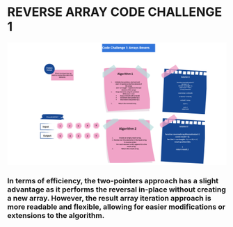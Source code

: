 # REVERSE ARRAY CODE CHALLENGE 1



![Alt text](<../Team Process Brainstorm Whiteboard in Blue Green Modern Professional Style.png>)

### In terms of efficiency, the two-pointers approach has a slight advantage as it performs the reversal in-place without creating a new array. However, the result array iteration approach is more readable and flexible, allowing for easier modifications or extensions to the algorithm.